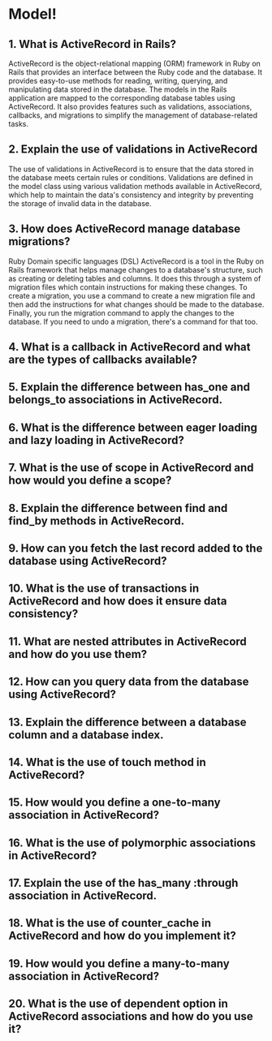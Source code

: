 
# Model!

## 1. What is ActiveRecord in Rails?
ActiveRecord is the object-relational mapping (ORM) framework in Ruby on Rails that provides an interface between the Ruby code and the database. It provides easy-to-use methods for reading, writing, querying, and manipulating data stored in the database. The models in the Rails application are mapped to the corresponding database tables using ActiveRecord. It also provides features such as validations, associations, callbacks, and migrations to simplify the management of database-related tasks.

## 2. Explain the use of validations in ActiveRecord
The use of validations in ActiveRecord is to ensure that the data stored in the database meets certain rules or conditions. Validations are defined in the model class using various validation methods available in ActiveRecord, which help to maintain the data's consistency and integrity by preventing the storage of invalid data in the database.

## 3. How does ActiveRecord manage database migrations?
Ruby Domain specific languages (DSL)
ActiveRecord is a tool in the Ruby on Rails framework that helps manage changes to a database's structure, such as creating or deleting tables and columns. It does this through a system of migration files which contain instructions for making these changes. To create a migration, you use a command to create a new migration file and then add the instructions for what changes should be made to the database. Finally, you run the migration command to apply the changes to the database. If you need to undo a migration, there's a command for that too.

## 4. What is a callback in ActiveRecord and what are the types of callbacks available?

## 5. Explain the difference between has_one and belongs_to associations in ActiveRecord.

## 6. What is the difference between eager loading and lazy loading in ActiveRecord?

## 7. What is the use of scope in ActiveRecord and how would you define a scope?

## 8. Explain the difference between find and find_by methods in ActiveRecord.

## 9. How can you fetch the last record added to the database using ActiveRecord?

## 10. What is the use of transactions in ActiveRecord and how does it ensure data consistency?

## 11. What are nested attributes in ActiveRecord and how do you use them?

## 12. How can you query data from the database using ActiveRecord?

## 13. Explain the difference between a database column and a database index.

## 14. What is the use of touch method in ActiveRecord?

## 15. How would you define a one-to-many association in ActiveRecord?

## 16. What is the use of polymorphic associations in ActiveRecord?

## 17. Explain the use of the has_many :through association in ActiveRecord.

## 18. What is the use of counter_cache in ActiveRecord and how do you implement it?

## 19. How would you define a many-to-many association in ActiveRecord?

## 20. What is the use of dependent option in ActiveRecord associations and how do you use it?